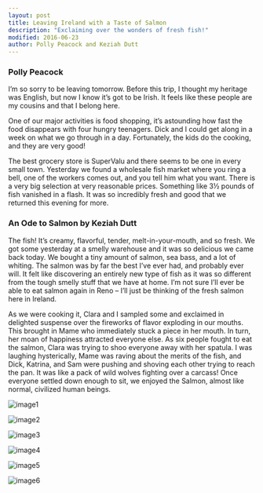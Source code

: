 ```yaml
---
layout: post
title: Leaving Ireland with a Taste of Salmon
description: "Exclaiming over the wonders of fresh fish!"
modified: 2016-06-23
author: Polly Peacock and Keziah Dutt
---
```


### Polly Peacock
I’m so sorry to be leaving tomorrow. Before this trip, I thought my heritage was English, but now I know it’s got to be Irish. It feels like these people are my cousins and that I belong here. 

One of our major activities is food shopping, it’s astounding how fast the food disappears with four hungry teenagers. Dick and I could get along in a week on what we go through in a day. Fortunately, the kids do the cooking, and they are very good! 

The best grocery store is SuperValu and there seems to be one in every small town. Yesterday we found a wholesale fish market where you ring a bell, one of the workers comes out, and you tell him what you want. There is a very big selection at very reasonable prices. Something like 3½ pounds of fish vanished in a flash. It was so incredibly fresh and good that we returned this evening for more. 

### An Ode to Salmon by Keziah Dutt
The fish! It’s creamy, flavorful, tender, melt-in-your-mouth, and so fresh. We got some yesterday at a smelly warehouse and it was so delicious we came back today. We bought a tiny amount of salmon, sea  bass, and a lot of whiting. The salmon was by far the best I’ve ever had, and probably ever will. It felt like discovering an entirely new type of fish as it was so different from the tough smelly stuff that we have at home. I’m not sure I’ll ever be able to eat salmon again in Reno – I’ll just be thinking of the fresh salmon here in Ireland.

As we were cooking it, Clara and I sampled some and exclaimed in delighted suspense over the fireworks of flavor exploding in our mouths. This brought in Mame who immediately stuck a piece in her mouth. In turn, her moan of happiness attracted everyone else. As six people fought to eat the salmon, Clara was trying to shoo everyone away with her spatula. I was laughing hysterically, Mame was raving about the merits of the fish, and Dick, Katrina, and Sam were pushing and shoving each other trying to reach the pan.  It was like a pack of wild wolves fighting over a carcass! Once everyone settled down enough to sit, we enjoyed the Salmon, almost like normal, civilized human beings. 

![image1](/ireland-france/images/623_1.jpg)

![image2](/ireland-france/images/623_2.jpg)

![image3](/ireland-france/images/623_3.jpg)

![image4](/ireland-france/images/623_4.jpg)

![image5](/ireland-france/images/623_5.jpg)

![image6](/ireland-france/images/623_6.jpg)
